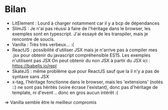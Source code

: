 Bilan
=====
- LitElement : Lourd à charger notamment car il y a bcp de dépendances
- SlimJS : Je n'ai pas réussi à faire de l'héritage dans le browser, les 
  exemples sont en typescript. J'ai essayé de les transpiler, mais je 
  rencontre de soucis.
- Vanilla : Très très verbeux... :( 
- ReactJS : possibilité d'utiliser JSX mais je n'arrive pas à compiler mes .jsx pour obtenir du javascript compréhensible ES15. Les exemples n'utilisent pas JSX
On peut obtenir du non JSX à partir du JSX ici :
https://babeljs.io/repl 
- SkateJS : même problème que pour ReactJS sauf que la il n'y a pas de syntaxe sans JSX
- x-tag, l'héritage fonctionne dans le browser, mais les 'extensions' (notés ::) ne sont pas hérités (voire écrase l'existant), donc pas d'héritage de template, ni d'event .. donc en gros aucun intérêt :( 


=> Vanilla semble être le meilleur compromis
